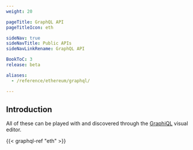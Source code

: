 ```yaml
---
weight: 20

pageTitle: GraphQL API
pageTitleIcon: eth

sideNav: true
sideNavTitle: Public APIs
sideNavLinkRename: GraphQL API

BookToC: 3
release: beta

aliases:
  - /reference/ethereum/graphql/

---
```


## Introduction

All of these can be played with and discovered through the 
[GraphiQL](/ethereum/public-apis/reference/ethereum-networks-endpoints/) visual editor.

{{< graphql-ref "eth" >}}
